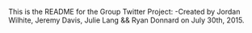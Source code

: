 This is the README for the Group Twitter Project:
-Created by Jordan Wilhite, Jeremy Davis, Julie Lang && Ryan Donnard on July 30th, 2015.
